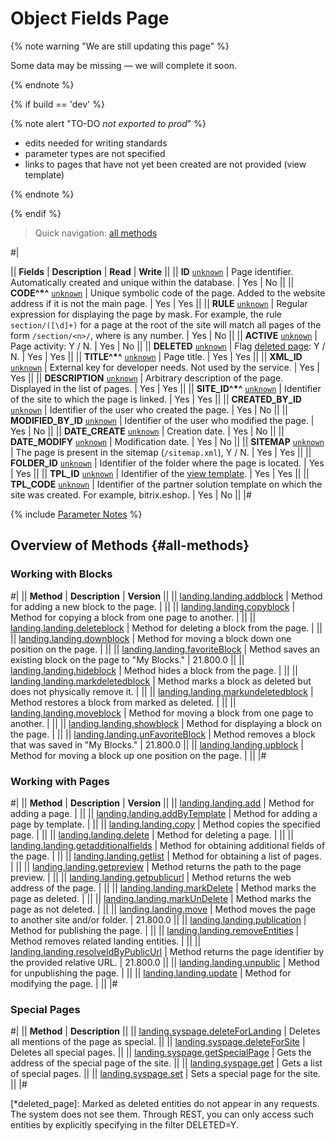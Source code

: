 # Object Fields Page

{% note warning "We are still updating this page" %}

Some data may be missing — we will complete it soon.

{% endnote %}

{% if build == 'dev' %}

{% note alert "TO-DO _not exported to prod_" %}

- edits needed for writing standards
- parameter types are not specified
- links to pages that have not yet been created are not provided (view template)

{% endnote %}

{% endif %}

> Quick navigation: [all methods](#all-methods) 

#|

|| **Fields** | **Description** | **Read** | **Write** ||
|| **ID**
[`unknown`](../../data-types.md) | Page identifier. Automatically created and unique within the database. | Yes | No ||
|| **CODE^*^**
[`unknown`](../../data-types.md) | Unique symbolic code of the page. Added to the website address if it is not the main page. | Yes | Yes ||
|| **RULE**
[`unknown`](../../data-types.md) | Regular expression for displaying the page by mask. For example, the rule `section/([\d]+)` for a page at the root of the site will match all pages of the form `/section/<n>/`, where <n> is any number. | Yes | No ||
|| **ACTIVE**
[`unknown`](../../data-types.md) | Page activity: Y / N. | Yes | No ||
|| **DELETED**
[`unknown`](../../data-types.md) | Flag [deleted page](*deleted_page): Y / N.  | Yes | Yes ||
|| **TITLE^*^**
[`unknown`](../../data-types.md) | Page title. | Yes | Yes ||
|| **XML_ID**
[`unknown`](../../data-types.md) | External key for developer needs. Not used by the service. | Yes | Yes ||
|| **DESCRIPTION**
[`unknown`](../../data-types.md) | Arbitrary description of the page. Displayed in the list of pages. | Yes | Yes ||
|| **SITE_ID^*^**
[`unknown`](../../data-types.md) | Identifier of the site to which the page is linked. | Yes | Yes ||
|| **CREATED_BY_ID**
[`unknown`](../../data-types.md) | Identifier of the user who created the page. | Yes | No ||
|| **MODIFIED_BY_ID**
[`unknown`](../../data-types.md) | Identifier of the user who modified the page. | Yes | No ||
|| **DATE_CREATE**
[`unknown`](../../data-types.md) | Creation date. | Yes | No ||
|| **DATE_MODIFY**
[`unknown`](../../data-types.md) | Modification date. | Yes | No ||
|| **SITEMAP**
[`unknown`](../../data-types.md) | The page is present in the sitemap (`/sitemap.xml`), Y / N. | Yes | Yes ||
|| **FOLDER_ID**
[`unknown`](../../data-types.md) | Identifier of the folder where the page is located. | Yes | Yes ||
|| **TPL_ID**
[`unknown`](../../data-types.md) | Identifier of the [view template](../template/index.md). | Yes | Yes ||
|| **TPL_CODE**
[`unknown`](../../data-types.md) | Identifier of the partner solution template on which the site was created. For example, bitrix.eshop. | Yes | No ||
|#

{% include [Parameter Notes](../../../_includes/required.md) %}

## Overview of Methods {#all-methods}

### Working with Blocks

#|
|| **Method** | **Description** | **Version** ||
|| [landing.landing.addblock](./block-methods/landing-landing-add-block.md) | Method for adding a new block to the page. | ||
|| [landing.landing.copyblock](./block-methods/landing-landing-copy-block.md) | Method for copying a block from one page to another. | ||
|| [landing.landing.deleteblock](./block-methods/landing-landing-delete-block.md) | Method for deleting a block from the page. | ||
|| [landing.landing.downblock](./block-methods/landing-landing-down-block.md) | Method for moving a block down one position on the page. | ||
|| [landing.landing.favoriteBlock](./block-methods/landing-landing-favorite-block.md) | Method saves an existing block on the page to "My Blocks." | 21.800.0 ||
|| [landing.landing.hideblock](./block-methods/landing-landing-hide-block.md) | Method hides a block from the page. | ||
|| [landing.landing.markdeletedblock](./block-methods/landing-landing-mark-deleted-block.md) | Method marks a block as deleted but does not physically remove it. | ||
|| [landing.landing.markundeletedblock](./block-methods/landing-landing-mark-undeleted-block.md) | Method restores a block from marked as deleted. | ||
|| [landing.landing.moveblock](./block-methods/landing-landing-move-block.md) | Method for moving a block from one page to another. | ||
|| [landing.landing.showblock](./block-methods/landing-landing-show-block.md) | Method for displaying a block on the page. | ||
|| [landing.landing.unFavoriteBlock](./block-methods/landing-landing-unfavorite-block.md) | Method removes a block that was saved in "My Blocks." | 21.800.0 ||
|| [landing.landing.upblock](./block-methods/landing-landing-up-block.md) | Method for moving a block up one position on the page. | ||
|#

### Working with Pages

#|
|| **Method** | **Description** | **Version** ||
|| [landing.landing.add](./methods/landing-landing-add.md) | Method for adding a page. | ||
|| [landing.landing.addByTemplate](./methods/landing-landing-add-by-template.md) | Method for adding a page by template. | ||
|| [landing.landing.copy](./methods/landing-landing-copy.md) | Method copies the specified page. | ||
|| [landing.landing.delete](./methods/landing-landing-delete.md) | Method for deleting a page. | ||
|| [landing.landing.getadditionalfields](./methods/landing-landing-get-additional-fields.md) | Method for obtaining additional fields of the page. | ||
|| [landing.landing.getlist](./methods/landing-landing-get-list.md) | Method for obtaining a list of pages. | ||
|| [landing.landing.getpreview](./methods/landing-landing-get-preview.md) | Method returns the path to the page preview. | ||
|| [landing.landing.getpublicurl](./methods/landing-landing-get-public-url.md) | Method returns the web address of the page. | ||
|| [landing.landing.markDelete](./methods/landing-landing-mark-delete.md) | Method marks the page as deleted. | ||
|| [landing.landing.markUnDelete](./methods/landing-landing-mark-undelete.md) | Method marks the page as not deleted. | ||
|| [landing.landing.move](./methods/landing-landing-move.md) | Method moves the page to another site and/or folder. | 21.800.0 ||
|| [landing.landing.publication](./methods/landing-landing-publication.md) | Method for publishing the page. | ||
|| [landing.landing.removeEntities](./methods/landing-landing-remove-entities.md) | Method removes related landing entities. | ||
|| [landing.landing.resolveIdByPublicUrl](./methods/landing-landing-resolve-id-by-public-url.md) | Method returns the page identifier by the provided relative URL. | 21.800.0 ||
|| [landing.landing.unpublic](./methods/landing-landing-unpublic.md) | Method for unpublishing the page. | ||
|| [landing.landing.update](./methods/landing-landing-update.md) | Method for modifying the page. | ||
|#

### Special Pages

#|
|| **Method** | **Description** ||
|| [landing.syspage.deleteForLanding](./special-pages/landing-syspage-delete-for-landing.md) | Deletes all mentions of the page as special. ||
|| [landing.syspage.deleteForSite](./special-pages/landing-syspage-delete-for-site.md) | Deletes all special pages. ||
|| [landing.syspage.getSpecialPage](./special-pages/landing-syspage-get-special-page.md) | Gets the address of the special page of the site. ||
|| [landing.syspage.get](./special-pages/landing-syspage-get.md) | Gets a list of special pages. ||
|| [landing.syspage.set](./special-pages/landing-syspage-set.md) | Sets a special page for the site. ||
|#

[*deleted_page]: Marked as deleted entities do not appear in any requests. The system does not see them. Through REST, you can only access such entities by explicitly specifying in the filter DELETED=Y.